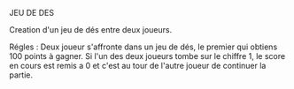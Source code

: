 JEU DE DES

Creation d'un jeu de dés entre deux joueurs.

Régles :
Deux joueur s'affronte dans un jeu de dés, le premier qui obtiens 100 points à gagner.
Si l'un des deux joueurs tombe sur le chiffre 1, le score en cours est remis a 0 et c'est au tour de l'autre joueur de continuer la partie.
